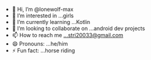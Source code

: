 - 👋 Hi, I’m @lonewolf-max
- 👀 I’m interested in ...girls
- 🌱 I’m currently learning ...Kotlin
- 💞️ I’m looking to collaborate on ...android dev projects
- 📫 How to reach me ...stri20033@gmail.com
- 😄 Pronouns: ...he/him
- ⚡ Fun fact: ...horse riding

<!---
lonewolf-max/lonewolf-max is a ✨ special ✨ repository because its `README.md` (this file) appears on your GitHub profile.
You can click the Preview link to take a look at your changes.
--->
